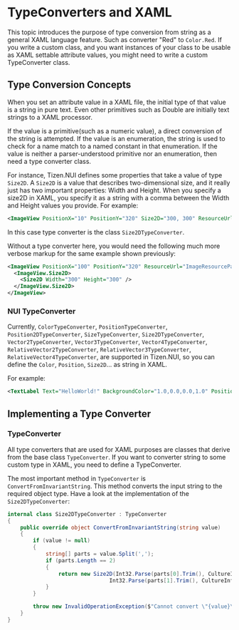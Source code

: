 # TypeConverters and XAML

This topic introduces the purpose of type conversion from string as a general XAML language feature. Such as converter "Red" to <code>Color.Red</code>. If you write a custom class, and you want instances of your class to be usable as XAML settable attribute values, you might need to write a custom TypeConverter class.

## Type Conversion Concepts

When you set an attribute value in a XAML file, the initial type of that value is a string in pure text. Even other primitives such as Double are initially text strings to a XAML processor.

If the value is a primitive(such as a numeric value), a direct conversion of the string is attempted. If the value is an enumeration, the string is used to check for a name match to a named constant in that enumeration. If the value is neither a parser-understood primitive nor an enumeration, then need a type converter class.

For instance, Tizen.NUI defines some properties that take a value of type <code>Size2D</code>. A <code>Size2D</code> is a value that describes two-dimensional size, and it really just has two important properties: Width and Height. When you specify a size2D in XAML, you specify it as a string with a comma between the Width and Height values you provide. For example:

``` xml
<ImageView PositionX="10" PositionY="320" Size2D="300, 300" ResourceUrl="ImageResourcePath" />
```

In this case type converter is the class <code>Size2DTypeConverter</code>.

Without a type converter here, you would need the following much more verbose markup for the same example shown previously:

``` xml
<ImageView PositionX="100" PositionY="320" ResourceUrl="ImageResourcePath">
  <ImageView.Size2D>
    <Size2D Width="300" Height="300" />
  </ImageView.Size2D>
</ImageView>
```

### NUI TypeConverter

Currently, <code>ColorTypeConverter</code>, <code>PositionTypeConverter</code>, <code>  Position2DTypeConverter</code>, <code>SizeTypeConverter</code>, <code>Size2DTypeConverter</code>, <code>Vector2TypeConverter</code>, <code>Vector3TypeConverter</code>, <code>Vector4TypeConverter</code>, <code>RelativeVector2TypeConverter</code>, <code>RelativeVector3TypeConverter</code>, <code>RelativeVector4TypeConverter</code>,
are supported in Tizen.NUI, so you can define the <code>Color</code>, <code>Position</code>, <code>Size2D</code>... as string in XAML.

For example:

``` xml
<TextLabel Text="HelloWorld!" BackgroundColor="1.0,0.0,0.0,1.0" Position="20,10,0" Size2D="440,400" />
```

## Implementing a Type Converter

### TypeConverter

All type converters that are used for XAML purposes are classes that derive from the base class <code>TypeConverter</code>. If you want to converter string to some custom type in XAML, you need to define a TypeConverter.

The most important method in <code>TypeConverter</code> is <code>ConvertFromInvariantString</code>. This method converts the input string to the required object type. Have a look at the implementation of the <code>Size2DTypeConverter</code>:

``` csharp
internal class Size2DTypeConverter : TypeConverter
{
    public override object ConvertFromInvariantString(string value)
    {
        if (value != null)
        {
            string[] parts = value.Split(',');
            if (parts.Length == 2)
            {
                return new Size2D(Int32.Parse(parts[0].Trim(), CultureInfo.InvariantCulture), 
                                Int32.Parse(parts[1].Trim(), CultureInfo.InvariantCulture));
            }
        }

        throw new InvalidOperationException($"Cannot convert \"{value}\" into {typeof(Size2D)}");
    }
}
```
